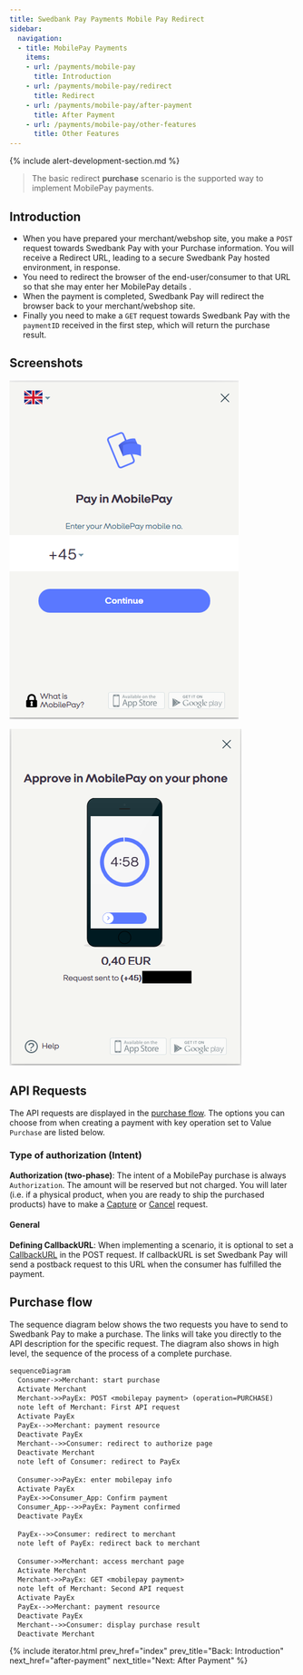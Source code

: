 ```yaml
---
title: Swedbank Pay Payments Mobile Pay Redirect
sidebar:
  navigation:
  - title: MobilePay Payments
    items:
    - url: /payments/mobile-pay
      title: Introduction
    - url: /payments/mobile-pay/redirect
      title: Redirect
    - url: /payments/mobile-pay/after-payment
      title: After Payment
    - url: /payments/mobile-pay/other-features
      title: Other Features
---
```


{% include alert-development-section.md %}

>The basic redirect **purchase** scenario is the supported way to implement
 MobilePay payments.

## Introduction

* When you have prepared your merchant/webshop site, you make a `POST` request
  towards Swedbank Pay with your Purchase information.
  You will receive a Redirect URL, leading to a secure Swedbank Pay hosted
  environment, in response.
* You need to redirect the browser of the end-user/consumer to that URL so
  that she may enter her MobilePay details .
* When the payment is completed, Swedbank Pay will redirect the browser back
  to your merchant/webshop site.
* Finally you need to make a `GET` request towards Swedbank Pay with the
  `paymentID` received in the first step, which will return the purchase result.

## Screenshots

![mobilepay enter number][mobilepay-screenshot-1]

![mobilepay approve payment][mobilepay-screenshot-2]

## API Requests

The API requests are displayed in the [purchase flow](#purchase-flow).
The options you can choose from when creating a payment with key operation set
to Value `Purchase` are listed below.

### Type of authorization (Intent)

**Authorization (two-phase)**: The intent of a MobilePay purchase is always
`Authorization`. The amount will be reserved but not charged.
You will later (i.e. if a physical product, when you are ready to ship the
purchased products) have to make a [Capture][mobilepay-capture] or
[Cancel][mobilepay-cancel] request.

#### General

**Defining CallbackURL**: When implementing a scenario, it is optional to set
a [CallbackURL][technical-reference-callback] in the POST request.
If callbackURL is set Swedbank Pay will send a postback request to this URL
when the consumer has fulfilled the payment.

## Purchase flow

The sequence diagram below shows the two requests you have to send to
Swedbank Pay to make a purchase.
The links will take you directly to the API description for the specific
request.
The diagram also shows in high level, the sequence of the process of a
complete purchase.

```mermaid
sequenceDiagram
  Consumer->>Merchant: start purchase
  Activate Merchant
  Merchant->>PayEx: POST <mobilepay payment> (operation=PURCHASE)
  note left of Merchant: First API request
  Activate PayEx
  PayEx-->>Merchant: payment resource
  Deactivate PayEx
  Merchant-->>Consumer: redirect to authorize page
  Deactivate Merchant
  note left of Consumer: redirect to PayEx

  Consumer->>PayEx: enter mobilepay info
  Activate PayEx
  PayEx->>Consumer_App: Confirm payment
  Consumer_App-->>PayEx: Payment confirmed
  Deactivate PayEx

  PayEx-->>Consumer: redirect to merchant
  note left of PayEx: redirect back to merchant

  Consumer->>Merchant: access merchant page
  Activate Merchant
  Merchant->>PayEx: GET <mobilepay payment>
  note left of Merchant: Second API request
  Activate PayEx
  PayEx-->>Merchant: payment resource
  Deactivate PayEx
  Merchant-->>Consumer: display purchase result
  Deactivate Merchant
```

{% include iterator.html prev_href="index"
                         prev_title="Back: Introduction"
                         next_href="after-payment"
                         next_title="Next: After Payment" %}

[mobilepay-screenshot-1]: /assets/img/mobilepay-screenshot-1.png
[mobilepay-screenshot-2]: /assets/img/mobilepay-screenshot-2.png
[mobilepay-cancel]: /payments/mobile-pay/after-payment#cancellations
[mobilepay-capture]: /payments/mobile-pay/after-payment#capture
[technical-reference-callback]: /payments/mobile-pay/other-features#callback
